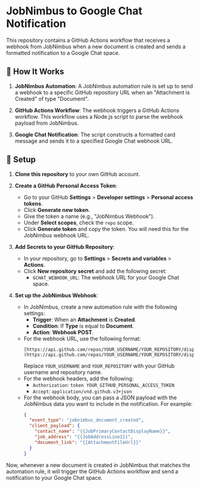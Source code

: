 # JobNimbus to Google Chat Notification

This repository contains a GitHub Actions workflow that receives a webhook from JobNimbus when a new document is created and sends a formatted notification to a Google Chat space.

## 🚀 How It Works

1.  **JobNimbus Automation**: A JobNimbus automation rule is set up to send a webhook to a specific GitHub repository URL when an "Attachment is Created" of type "Document".

2.  **GitHub Actions Workflow**: The webhook triggers a GitHub Actions workflow. This workflow uses a Node.js script to parse the webhook payload from JobNimbus.

3.  **Google Chat Notification**: The script constructs a formatted card message and sends it to a specified Google Chat webhook URL.

## 🧱 Setup

1.  **Clone this repository** to your own GitHub account.

2.  **Create a GitHub Personal Access Token**:
    * Go to your GitHub **Settings** > **Developer settings** > **Personal access tokens**.
    * Click **Generate new token**.
    * Give the token a name (e.g., "JobNimbus Webhook").
    * Under **Select scopes**, check the `repo` scope.
    * Click **Generate token** and copy the token. You will need this for the JobNimbus webhook URL.

3.  **Add Secrets to your GitHub Repository**:
    * In your repository, go to **Settings** > **Secrets and variables** > **Actions**.
    * Click **New repository secret** and add the following secret:
        * `GCHAT_WEBHOOK_URL`: The webhook URL for your Google Chat space.

4.  **Set up the JobNimbus Webhook**:
    * In JobNimbus, create a new automation rule with the following settings:
        * **Trigger**: When an **Attachment** is **Created**.
        * **Condition**: If **Type** is equal to **Document**.
        * **Action**: **Webhook POST**.
    * For the webhook URL, use the following format:
        ```
        [https://api.github.com/repos/YOUR_USERNAME/YOUR_REPOSITORY/dispatches](https://api.github.com/repos/YOUR_USERNAME/YOUR_REPOSITORY/dispatches)
        ```
        Replace `YOUR_USERNAME` and `YOUR_REPOSITORY` with your GitHub username and repository name.
    * For the webhook headers, add the following:
        * `Authorization`: `token YOUR_GITHUB_PERSONAL_ACCESS_TOKEN`
        * `Accept`: `application/vnd.github.v3+json`
    * For the webhook body, you can pass a JSON payload with the JobNimbus data you want to include in the notification. For example:
        ```json
        {
          "event_type": "jobnimbus_document_created",
          "client_payload": {
            "contact_name": "{{JobPrimaryContactDisplayName}}",
            "job_address": "{{JobAddressLine1}}",
            "document_link": "{{AttachmentFileUrl}}"
          }
        }
        ```

Now, whenever a new document is created in JobNimbus that matches the automation rule, it will trigger the GitHub Actions workflow and send a notification to your Google Chat space.
